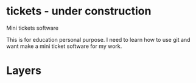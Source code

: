 # tickets - under construction
Mini tickets software

This is for education personal purpose. I need to learn how to use git and want make a mini ticket software for my work.

# Layers

